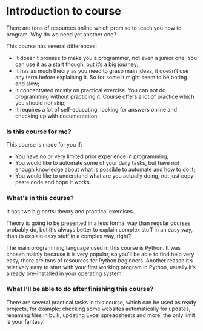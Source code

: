 # Introduction to course

There are tons of resources online which promise to teach you how to program. Why do we need yet another one?

This course has several differences:

* It doesn’t promise to make you a programmer, not even a junior one. You can use it as a start though, but it’s a big journey;
* It has as much theory as you need to grasp main ideas, it doesn’t use any term before explaining it. So for some it might seem to be boring and slow;
* It concentrated mostly on practical exercise. You can not do programming without practicing it. Course offers a lot of practice which you should not skip;
* It requires a lot of self-educating, looking for answers online and checking up with documentation.

### Is this course for me?

This course is made for you if:

* You have no or very limited prior experience in programming;
* You would like to automate some of your daily tasks, but have not enough knowledge about what is possible to automate and how to do it;
* You would like to understand what are you actually doing, not just copy-paste code and hope it works.

### What's in this course?

It has two big parts: theory and practical exercises. 

Theory is going to be presented in a less formal way than regular courses probably do, but it's always better to explain complex stuff in an easy way, than to explain easy stuff in a complex way, right?

The main programming language used in this course is Python. It was chosen mainly because it is very popular, so you’ll be able to find help very easy, there are tons of resources for Python beginners. Another reason it’s relatively easy to start with your first working program in Python, usually it’s already pre-installed in your operating system.

### What I’ll be able to do after finishing this course?

There are several practical tasks in this course, which can be used as ready projects, for example: checking some websites automatically for updates, renaming files in bulk, updating Excel spreadsheets and more, the only limit is your fantasy!







 



